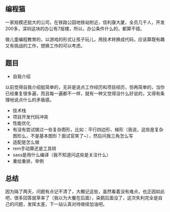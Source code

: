 ## 编程猫

一家规模还挺大的公司，在铁路公园地铁站附近，信利康大厦，全员几千人，开发200多，深圳这块的办公有7层楼，所以，办公条件什么的，都算不错。

做儿童编程教育的，以游戏的形式让孩子玩儿，用技术转换成代码，应该算既有趣又有挑战的工作，想换工作的可以考虑。

## 题目

- 自我介绍

以前觉得自我介绍挺简单的，无非是说点工作经历和项目经历，但再简单的，当你已经重复很多遍，而且每一遍都不一样，就有一种又觉得没什么好说的，又得有条理地说点什么的矛盾感。

- 技术栈
- 项目开发代码冲突
- 性能优化
- 有没有尝试做过一些复杂图形，比如：平行四边形、梯形（我说，这些是复杂图形么，不是基本图形？面试官笑了~），然后问我三角怎么写
- 适配是怎么做
- rem手动算还是工具转
- sass是用什么编译（我不知道问这些是关注什么）
- 重绘重排，举例

## 总结

因为隔了两天，问题有点记不清了，大概记这些，虽然看着没有难点，也正因如此吧，很多回答就草率了（我以为大餐在后面），染鹅后面没了，这次失利完全是自己的问题，发挥太差，下一站认真对待继续加油吧。


